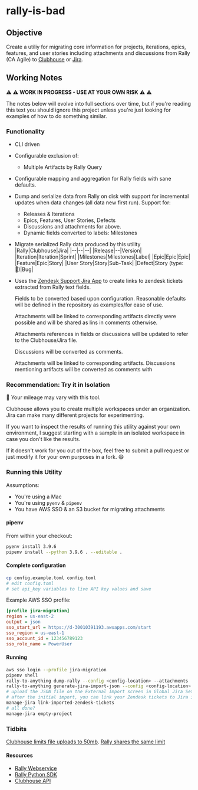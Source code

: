 # rally-is-bad

## Objective

Create a utiliy for migrating core information for projects, iterations, epics,
features, and user stories including attachments and discussions from Rally (CA Agile)
to [Clubhouse](https://clubhouse.io) or [Jira](https://www.atlassian.com/software/jira).

## Working Notes

:warning: :warning: **WORK IN PROGRESS - USE AT YOUR OWN RISK** :warning: :warning:

The notes below will evolve into full sections over time, but if
you're reading this text you should ignore this project unless you're
just looking for examples of how to do something similar.

### Functionality

- CLI driven
- Configurable exclusion of:
  - Multiple Artifacts by Rally Query
- Configurable mapping and aggregation for Rally fields with sane defaults.
- Dump and serialize data from Rally on disk with support for incremental updates
  when data changes (all data new first run). Support for:
  - Releases & Iterations
  - Epics, Features, User Stories, Defects
  - Discussions and attachments for above.
  - Dynamic fields converted to labels: Milestones
- Migrate serialized Rally data produced by this utility
  |Rally|Clubhouse|Jira|
  |--|--|--|
  |Release|--|Version|
  |Iteration|Iteration|Sprint|
  |Milestones|Milestones|Label|
  |Epic|Epic|Epic|
  |Feature|Epic|Story|
  |User Story|Story|Sub-Task|
  |Defect|Story (type: :bug:)|Bug|
- Uses the [Zendesk Support Jira App](https://www.zendesk.com/apps/support/24475/jira/) to create links to zendesk tickets extracted from Rally text fields.

  Fields to be converted based upon configuration. Reasonable defaults
  will be defined in the repository as examples/for ease of use.

  Attachments will be linked to corresponding artifacts directly were
  possible and will be shared as lins in comments otherwise.

  Attachments references in fields or discussions will be updated to
  refer to the Clubhouse/Jira file.

  Discussions will be converted as comments.

  Attachments will be linked to corresponding artifacts. Discussions
  mentioning artifacts will be converted as comments with

### Recommendation: Try it in Isolation

:dragon: Your mileage may vary with this tool.

Clubhouse allows you to create multiple workspaces under an organization. Jira can make many different projects for experimenting.

If you want to inspect the results of running this utility against your own
environment, I suggest starting with a sample in an isolated workspace in case
you don't like the results.

If it doesn't work for you out of the box, feel free to submit a pull request
or just modify it for your own purposes in a fork. :smile:

### Running this Utility

Assumptions:

- You're using a Mac
- You're using `pyenv` & `pipenv`
- You have AWS SSO & an S3 bucket for migrating attachments

#### pipenv

From within your checkout:

```bash
pyenv install 3.9.6
pipenv install --python 3.9.6 . --editable .
```

#### Complete configuration

```bash
cp config.example.toml config.toml
# edit config.toml
# set api_key variables to live API key values and save
```

Example AWS SSO profile:

```ini
[profile jira-migration]
region = us-east-2
output = json
sso_start_url = https://d-30010391193.awsapps.com/start
sso_region = us-east-1
sso_account_id = 123456789123
sso_role_name = PowerUser
```

#### Running

```bash
aws sso login --profile jira-migration
pipenv shell
rally-to-anything dump-rally --config <config-location> --attachments
rally-to-anything generate-jira-import-json --config <config-location>
# upload the JSON file on the External Import screen in Global Jira Settings
# after the initial import, you can link your Zendesk tickets to Jira issues
manage-jira link-imported-zendesk-tickets
# all done?
manage-jira empty-project
```

### Tidbits

[Clubhouse limits file uploads to 50mb](https://help.clubhouse.io/hc/en-us/articles/205268729-Upload-Files-to-a-Story#:~:text=The%20web%20app%20has%20a,at%20most%20380%20pixels%20high.).
[Rally shares the same limit](https://knowledge.broadcom.com/external/article/57524/rally-link-a-file-that-exceeds-max-allo.html#:~:text=A%20user%20has%20a%20file,maximum%20allowed%2050%20MB%20limit.)

#### Resources

- [Rally Webservice](https://rally1.rallydev.com/slm/doc/webservice/)
- [Rally Python SDK](https://github.com/RallyTools/RallyRestToolkitForPython)
- [Clubhouse API](https://clubhouse.io/api/rest/v3)
